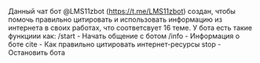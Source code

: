 Данный чат бот @LMS11zbot (https://t.me/LMS11zbot) создан, чтобы помочь правильно цитировать и использовать информацию из интернета в своих работах, что соответсвует 16 теме. У бота есть такие функциии как:
/start - Начать общение с ботом
/info - Информация о боте
cite - Как правильно цитировать интернет-ресурсы
stop - Остановить бота
